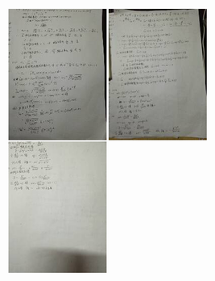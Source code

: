 ![](https://github.com/oohhooh/Quantum-mechanics/blob/master/pictures/IMG_20161115_231358.jpg.JPG)
![](https://github.com/oohhooh/Quantum-mechanics/blob/master/pictures/IMG_20161115_231421.jpg.JPG)
![](https://github.com/oohhooh/Quantum-mechanics/blob/master/pictures/IMG_20161115_231432.jpg.JPG)
